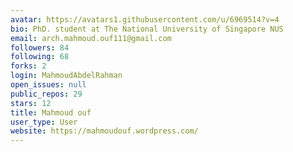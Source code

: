 ```yaml
---
avatar: https://avatars1.githubusercontent.com/u/6969514?v=4
bio: PhD. student at The National University of Singapore NUS
email: arch.mahmoud.ouf111@gmail.com
followers: 84
following: 68
forks: 2
login: MahmoudAbdelRahman
open_issues: null
public_repos: 29
stars: 12
title: Mahmoud ouf
user_type: User
website: https://mahmoudouf.wordpress.com/
---
```

